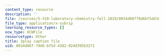 ```yaml
---
content_type: resource
description: ''
file: /courses/5-310-laboratory-chemistry-fall-2019/0034d08f79d6bf5d4382024d395b3271_oc7sODbVGuA.srt
file_type: application/x-subrip
learning_resource_types: []
ocw_type: OCWFile
resourcetype: Other
title: 3play caption file
uid: 0034d08f-79d6-bf5d-4382-024d395b3271
---
```

